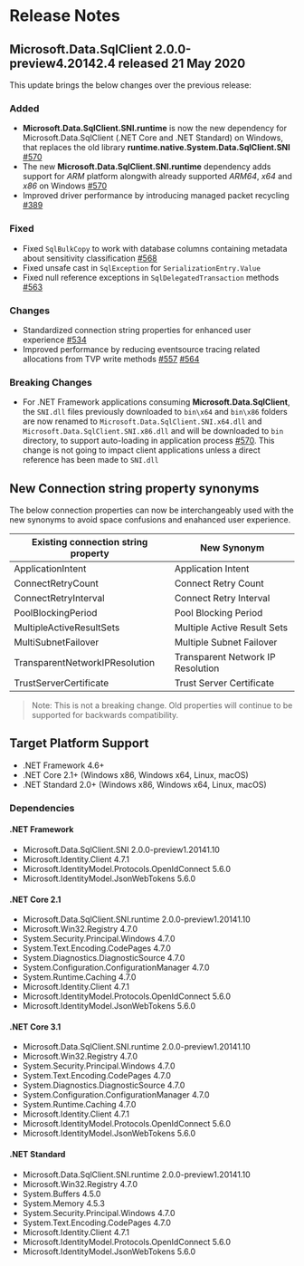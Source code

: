 # Release Notes

## Microsoft.Data.SqlClient 2.0.0-preview4.20142.4 released 21 May 2020

This update brings the below changes over the previous release:

### Added
- **Microsoft.Data.SqlClient.SNI.runtime** is now the new dependency for Microsoft.Data.SqlClient (.NET Core and .NET Standard) on Windows, that replaces the old library **runtime.native.System.Data.SqlClient.SNI** [#570](https://github.com/dotnet/SqlClient/pull/570)
- The new **Microsoft.Data.SqlClient.SNI.runtime** dependency adds support for *ARM* platform alongwith already supported *ARM64*, *x64* and *x86* on Windows [#570](https://github.com/dotnet/SqlClient/pull/570)
- Improved driver performance by introducing managed packet recycling [#389](https://github.com/dotnet/SqlClient/pull/389)

### Fixed
- Fixed `SqlBulkCopy` to work with database columns containing metadata about sensitivity classification [#568](https://github.com/dotnet/SqlClient/pull/568)
- Fixed unsafe cast in `SqlException` for `SerializationEntry.Value` 
- Fixed null reference exceptions in `SqlDelegatedTransaction` methods [#563](https://github.com/dotnet/SqlClient/pull/563)

### Changes
- Standardized connection string properties for enhanced user experience [#534](https://github.com/dotnet/SqlClient/pull/534)
- Improved performance by reducing eventsource tracing related allocations from TVP write methods [#557](https://github.com/dotnet/SqlClient/pull/557) [#564](https://github.com/dotnet/SqlClient/pull/564)

### Breaking Changes
- For .NET Framework applications consuming **Microsoft.Data.SqlClient**, the `SNI.dll` files previously downloaded to `bin\x64` and `bin\x86` folders are now renamed to `Microsoft.Data.SqlClient.SNI.x64.dll` and `Microsoft.Data.SqlClient.SNI.x86.dll` and will be downloaded to `bin` directory, to support auto-loading in application process [#570](https://github.com/dotnet/SqlClient/pull/570). This change is not going to impact client applications unless a direct reference has been made to `SNI.dll` 


## New Connection string property synonyms

The below connection properties can now be interchangeably used with the new synonyms to avoid space confusions and enahanced user experience.

|Existing connection string property|New Synonym|
|-----------------------------------|-----------|
| ApplicationIntent | Application Intent |
| ConnectRetryCount | Connect Retry Count |
| ConnectRetryInterval | Connect Retry Interval |
| PoolBlockingPeriod | Pool Blocking Period |
| MultipleActiveResultSets | Multiple Active Result Sets |
| MultiSubnetFailover | Multiple Subnet Failover |
| TransparentNetworkIPResolution | Transparent Network IP Resolution |
| TrustServerCertificate | Trust Server Certificate |

> Note: This is not a breaking change. Old properties will continue to be supported for backwards compatibility.

## Target Platform Support

- .NET Framework 4.6+
- .NET Core 2.1+ (Windows x86, Windows x64, Linux, macOS)
- .NET Standard 2.0+ (Windows x86, Windows x64, Linux, macOS)

### Dependencies

#### .NET Framework

- Microsoft.Data.SqlClient.SNI 2.0.0-preview1.20141.10
- Microsoft.Identity.Client 4.7.1
- Microsoft.IdentityModel.Protocols.OpenIdConnect 5.6.0
- Microsoft.IdentityModel.JsonWebTokens 5.6.0

#### .NET Core 2.1

- Microsoft.Data.SqlClient.SNI.runtime 2.0.0-preview1.20141.10
- Microsoft.Win32.Registry 4.7.0 
- System.Security.Principal.Windows 4.7.0 
- System.Text.Encoding.CodePages 4.7.0 
- System.Diagnostics.DiagnosticSource 4.7.0 
- System.Configuration.ConfigurationManager 4.7.0 
- System.Runtime.Caching 4.7.0 
- Microsoft.Identity.Client 4.7.1
- Microsoft.IdentityModel.Protocols.OpenIdConnect 5.6.0
- Microsoft.IdentityModel.JsonWebTokens 5.6.0

#### .NET Core 3.1

- Microsoft.Data.SqlClient.SNI.runtime 2.0.0-preview1.20141.10
- Microsoft.Win32.Registry 4.7.0 
- System.Security.Principal.Windows 4.7.0 
- System.Text.Encoding.CodePages 4.7.0 
- System.Diagnostics.DiagnosticSource 4.7.0 
- System.Configuration.ConfigurationManager 4.7.0 
- System.Runtime.Caching 4.7.0 
- Microsoft.Identity.Client 4.7.1
- Microsoft.IdentityModel.Protocols.OpenIdConnect 5.6.0
- Microsoft.IdentityModel.JsonWebTokens 5.6.0

#### .NET Standard

- Microsoft.Data.SqlClient.SNI.runtime 2.0.0-preview1.20141.10
- Microsoft.Win32.Registry 4.7.0
- System.Buffers 4.5.0
- System.Memory 4.5.3
- System.Security.Principal.Windows 4.7.0
- System.Text.Encoding.CodePages 4.7.0
- Microsoft.Identity.Client 4.7.1
- Microsoft.IdentityModel.Protocols.OpenIdConnect 5.6.0
- Microsoft.IdentityModel.JsonWebTokens 5.6.0

